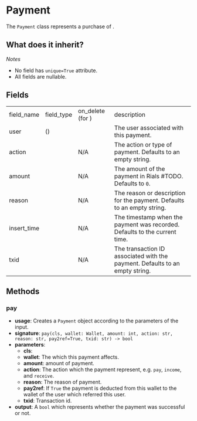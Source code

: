 # Payment

The `Payment` class represents a purchase of  [](subscription-model.md). 

## What does it inherit?

<include from="repeatable-texts.topic" element-id="django-models.desc"/>

*Notes*
- No field has `unique=True` attribute.
- All fields are nullable.

## Fields

<table>
    <tr>
        <td>field_name</td>
        <td>field_type</td>
        <td>on_delete (for <include from="third-party-libraries-links.topic" element-id="django-models.foreign-key"/>)</td>
        <td>description</td>
    </tr>
    <tr>
        <td>user</td>
        <td><include from="third-party-libraries-links.topic" element-id="django-models.foreign-key"/> (<include from="third-party-libraries-links.topic" element-id="django-models.user"/>)</td>
        <td><include from="third-party-libraries-links.topic" element-id="django-models.cascade"/></td>
        <td>The user associated with this payment.</td>
    </tr>
    <tr>
        <td>action</td>
        <td><include from="third-party-libraries-links.topic" element-id="django-models.char-field"/></td>
        <td>N/A</td>
        <td>The action or type of payment. Defaults to an empty string.</td>
    </tr>
    <tr>
        <td>amount</td>
        <td><include from="third-party-libraries-links.topic" element-id="django-models.float-field"/></td>
        <td>N/A</td>
        <td>The amount of the payment in Rials #TODO. Defaults to <code>0</code>.</td>
    </tr>
    <tr>
        <td>reason</td>
        <td><include from="third-party-libraries-links.topic" element-id="django-models.char-field"/></td>
        <td>N/A</td>
        <td>The reason or description for the payment. Defaults to an empty string.</td>
    </tr>
    <tr>
        <td>insert_time</td>
        <td><include from="third-party-libraries-links.topic" element-id="django-models.date-time-field"/></td>
        <td>N/A</td>
        <td>The timestamp when the payment was recorded. Defaults to the current time.</td>
    </tr>
    <tr>
        <td>txid</td>
        <td><include from="third-party-libraries-links.topic" element-id="django-models.char-field"/></td>
        <td>N/A</td>
        <td>The transaction ID associated with the payment. Defaults to an empty string.</td>
    </tr>
</table>

## Methods

### pay
  - **usage**: Creates a `Payment` object according to the parameters of the input.
  - **signature**: `pay(cls, wallet: Wallet, amount: int, action: str, reason: str, pay2ref=True, txid: str) -> bool`
  - **parameters**: 
    + **cls**: <include from="repeatable-texts.topic" element-id="python-cls" />
    + **wallet**: The [](accounts-wallet-model.md) which this payment affects.
    + **amount**: amount of payment.
    + **action**: The action which the payment represent, e.g. `pay`, `income`, and `receive`.
    + **reason**: The reason of payment.
    + **pay2ref**: If `True` the payment is deducted from this wallet to the wallet of the user which referred this user.
    + **txid**: Transaction id.
  - **output**: A `bool` which represents whether the payment was successful or not.
